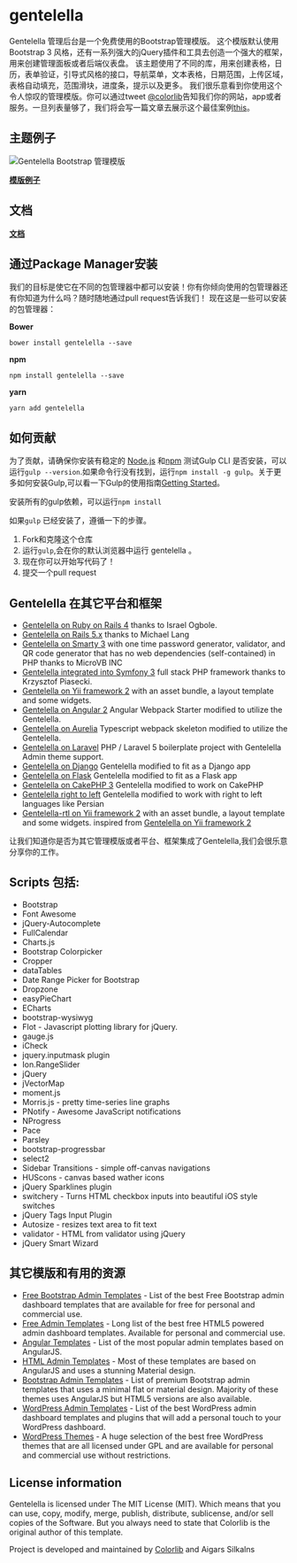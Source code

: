 # gentelella

Gentelella 管理后台是一个免费使用的Bootstrap管理模版。
这个模版默认使用Bootstrap 3 风格，还有一系列强大的jQuery插件和工具去创造一个强大的框架，用来创建管理面板或者后端仪表盘。
该主题使用了不同的库，用来创建表格，日历，表单验证，引导式风格的接口，导航菜单，文本表格，日期范围，上传区域，表格自动填充，范围滑块，进度条，提示以及更多。
我们很乐意看到你使用这个令人惊叹的管理模版。你可以通过tweet [@colorlib](https://twitter.com/colorlib)告知我们你的网站，app或者服务。一旦列表量够了，我们将会写一篇文章去展示这个最佳案例[this](https://colorlib.com/wp/avada-theme-examples/)。

## 主题例子
![Gentelella Bootstrap 管理模版](https://cdn.colorlib.com/wp/wp-content/uploads/sites/2/gentelella-admin-template-preview.jpg 
"Gentelella 主题浏览器预览")

**[模版例子](https://colorlib.com/polygon/gentelella/index.html)**

## 文档

**[文档](https://puikinsh.github.io/gentelella/)**

## 通过Package Manager安装

我们的目标是使它在不同的包管理器中都可以安装！你有你倾向使用的包管理器还有你知道为什么吗？随时随地通过pull request告诉我们！
现在这是一些可以安装的包管理器：

**Bower**

```
bower install gentelella --save
```

**npm**

```
npm install gentelella --save
```

**yarn**

```
yarn add gentelella
```
## 如何贡献
为了贡献，请确保你安装有稳定的 [Node.js](https://nodejs.org/) 和[npm](https://npmjs.com)
测试Gulp CLI 是否安装，可以运行`gulp --version`.如果命令行没有找到，运行`npm install -g gulp`。关于更多如何安装Gulp,可以看一下Gulp的使用指南[Getting Started](https://github.com/gulpjs/gulp/blob/master/docs/getting-started.md)。

安装所有的gulp依赖，可以运行```npm install```

如果`gulp` 已经安装了，遵循一下的步骤。

1. Fork和克隆这个仓库
2. 运行`gulp`,会在你的默认浏览器中运行 gentelella 。
3. 现在你可以开始写代码了！
4. 提交一个pull request

## Gentelella 在其它平台和框架

* [Gentelella on Ruby on Rails 4](https://github.com/iogbole/gentelella_on_rails) thanks to Israel Ogbole.
* [Gentelella on Rails 5.x](https://github.com/mwlang/gentelella-rails) thanks to Michael Lang
* [Gentelella on Smarty 3](https://github.com/microvb/otp-thing) with one time password generator, validator, and QR code generator that has no web dependencies (self-contained) in PHP thanks to MicroVB INC
* [Gentelella integrated into Symfony 3](https://github.com/krzysiekpiasecki/Gentelella) full stack PHP framework thanks to Krzysztof Piasecki.
* [Gentelella on Yii framework 2](https://github.com/yiister/yii2-gentelella) with an asset bundle, a layout template and some widgets.
* [Gentelella on Angular 2](https://github.com/kmkatsma/angular2-webpack-starter-gentelella) Angular Webpack Starter modified to utilize the Gentelella.
* [Gentelella on Aurelia](https://github.com/kmkatsma/aurelia-gentelella) Typescript webpack skeleton modified to utilize the Gentelella.
* [Gentelella on Laravel](https://github.com/Labs64/laravel-boilerplate) PHP / Laravel 5 boilerplate project with Gentelella Admin theme support.
* [Gentelella on Django](https://github.com/GiriB/django-gentelella) Gentelella modified to fit as a Django app
* [Gentelella on Flask](https://github.com/afourmy/flask-gentelella) Gentelella modified to fit as a Flask app
* [Gentelella on CakePHP 3](https://github.com/backstageel/cakephp-gentelella-theme) Gentelella modified to work on CakePHP
* [Gentelella right to left](https://github.com/mortezakarimi/gentelella-rtl) Gentelella modified to work with right to left languages like Persian
* [Gentelella-rtl on Yii framework 2](https://github.com/mortezakarimi/yii2-gentelella-rtl) with an asset bundle, a layout template and some widgets. inspired from [Gentelella on Yii framework 2](https://github.com/yiister/yii2-gentelella)

让我们知道你是否为其它管理模版或者平台、框架集成了Gentelella,我们会很乐意分享你的工作。

## Scripts 包括:
* Bootstrap
* Font Awesome
* jQuery-Autocomplete
* FullCalendar
* Charts.js
* Bootstrap Colorpicker
* Cropper
* dataTables
* Date Range Picker for Bootstrap
* Dropzone
* easyPieChart
* ECharts
* bootstrap-wysiwyg
* Flot - Javascript plotting library for jQuery.
* gauge.js
* iCheck
* jquery.inputmask plugin
* Ion.RangeSlider
* jQuery
* jVectorMap
* moment.js
* Morris.js - pretty time-series line graphs
* PNotify - Awesome JavaScript notifications
* NProgress
* Pace
* Parsley
* bootstrap-progressbar
* select2
* Sidebar Transitions - simple off-canvas navigations
* HUScons - canvas based wather icons
* jQuery Sparklines plugin
* switchery - Turns HTML checkbox inputs into beautiful iOS style switches
* jQuery Tags Input Plugin
* Autosize - resizes text area to fit text
* validator - HTML from validator using jQuery
* jQuery Smart Wizard

## 其它模版和有用的资源
* [Free Bootstrap Admin Templates](https://colorlib.com/wp/free-bootstrap-admin-dashboard-templates/ "Bootstrap Admin Templates on Colorlib") - List of the best Free Bootstrap admin dashboard templates that are available for free for personal and commercial use.
* [Free Admin Templates](https://colorlib.com/wp/free-html5-admin-dashboard-templates/ "List of free HTML based admin templates by Colorlib") - Long list of the best free HTML5 powered admin dashboard templates. Available for personal and commercial use.
* [Angular Templates](https://colorlib.com/wp/angularjs-admin-templates/ "Angular Admin Templates on Colorlib") - List of the most popular admin templates based on AngularJS.
* [HTML Admin Templates](https://colorlib.com/wp/html-admin-templates/ "Material Design Admin Templates on Colorlib") - Most of these templates are based on AngularJS and uses a stunning Material design.
* [Bootstrap Admin Templates](https://colorlib.com/wp/bootstrap-admin-templates/ "List of Premium Bootstrap Admin Templates by Colorlib") - List of premium Bootstrap admin templates that uses a minimal flat or material design. Majority of these themes uses AngularJS but HTML5 versions are also available.
* [WordPress Admin Templates](https://colorlib.com/wp/wordpress-admin-dashboard-themes-plugins/ "List of WordPress Admin Dashboard Templates and Plugins by Colorlib") - List of the best WordPress admin dashboard templates and plugins that will add a personal touch to your WordPress dashboard.
* [WordPress Themes](https://colorlib.com/wp/free-wordpress-themes/ "List of Free WordPress themes by Colorlib") - A huge selection of the best free WordPress themes that are all licensed under GPL and are available for personal and commercial use without restrictions.

## License information
Gentelella is licensed under The MIT License (MIT). Which means that you can use, copy, modify, merge, publish, distribute, sublicense, and/or sell copies of the Software. But you always need to state that Colorlib is the original author of this template.

Project is developed and maintained by [Colorlib](https://colorlib.com/ "Colorlib - Make Your First Blog") and Aigars Silkalns
